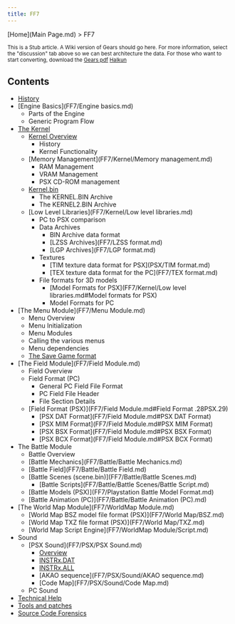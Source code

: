 ```yaml
---
title: FF7
---
```


[Home](Main Page.md) > FF7

<small> This is a Stub article. A Wiki version of Gears should go here. For more information, select the "discussion" tab above so we can best architecture the data. For those who want to start converting, download the [Gears pdf](https://wiki.ffrtt.ru/gears.pdf) [Halkun](User:Halkun.md) </small>

  

## Contents

-   [History](FF7/History.md)
-   [Engine Basics](FF7/Engine basics.md)
    -   Parts of the Engine
    -   Generic Program Flow
-   [The Kernel](FF7/Kernel.md)
    -   [Kernel Overview](FF7/Kernel/Overview.md)
        -   History
        -   Kernel Functionality
    -   [Memory Management](FF7/Kernel/Memory management.md)
        -   RAM Management
        -   VRAM Management
        -   PSX CD-ROM management
    -   [Kernel.bin](FF7/Kernel/Kernel.bin.md)
        -   The KERNEL.BIN Archive
        -   The KERNEL2.BIN Archive
    -   [Low Level Libraries](FF7/Kernel/Low level libraries.md)
        -   PC to PSX comparison
        -   Data Archives
            -   BIN Archive data format
            -   [LZSS Archives](FF7/LZSS format.md)
            -   [LGP Archives](FF7/LGP format.md)
        -   Textures
            -   [TIM texture data format for PSX](PSX/TIM format.md)
            -   [TEX texture data format for the PC](FF7/TEX format.md)
        -   File formats for 3D models
            -   [Model Formats for PSX](FF7/Kernel/Low level libraries.md#Model formats for PSX)
            -   Model Formats for PC
-   [The Menu Module](FF7/Menu Module.md)
    -   Menu Overview
    -   Menu Initialization
    -   Menu Modules
    -   Calling the various menus
    -   Menu dependencies
    -   [The Save Game format](FF7/Savemap.md)
-   [The Field Module](FF7/Field Module.md)
    -   Field Overview
    -   Field Format (PC)
        -   General PC Field File Format
        -   PC Field File Header
        -   File Section Details
    -   [Field Format (PSX)](FF7/Field Module.md#Field Format .28PSX.29)
        -   [PSX DAT Format](FF7/Field Module.md#PSX DAT Format)
        -   [PSX MIM Format](FF7/Field Module.md#PSX MIM Format)
        -   [PSX BSX Format](FF7/Field Module.md#PSX BSX Format)
        -   [PSX BCX Format](FF7/Field Module.md#PSX BCX Format)
-   The Battle Module
    -   Battle Overview
    -   [Battle Mechanics](FF7/Battle/Battle Mechanics.md)
    -   [Battle Field](FF7/Battle/Battle Field.md)
    -   [Battle Scenes (scene.bin)](FF7/Battle/Battle Scenes.md)
        -   [Battle Scripts](FF7/Battle/Battle Scenes/Battle Script.md)
    -   [Battle Models (PSX)](FF7/Playstation Battle Model Format.md)
    -   [Battle Animation (PC)](FF7/Battle/Battle Animation (PC).md)
-   [The World Map Module](FF7/WorldMap Module.md)
    -   [World Map BSZ model file format (PSX)](FF7/World Map/BSZ.md)
    -   [World Map TXZ file format (PSX)](FF7/World Map/TXZ.md)
    -   [World Map Script Engine](FF7/WorldMap Module/Script.md)
-   Sound
    -   [PSX Sound](FF7/PSX/PSX Sound.md)
        -   [Overview](FF7/PSX/Sound/Overview.md)
        -   [INSTRx.DAT](FF7/PSX/Sound/INSTRx.DAT.md)
        -   [INSTRx.ALL](FF7/PSX/Sound/INSTRx.ALL.md)
        -   [AKAO sequence](FF7/PSX/Sound/AKAO sequence.md)
        -   [Code Map](FF7/PSX/Sound/Code Map.md)
    -   PC Sound
-   [Technical Help](FF7/Technical.md)
-   [Tools and patches](FF7/Technical/Customising.md)
-   [Source Code Forensics](FF7/Technical/Source.md)
